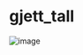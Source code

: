 # gjett_tall	
![image](https://github.com/hansko1802/gjett_tall/assets/118170745/7fa3cec5-f05d-431d-982c-d9903e5434c3)
